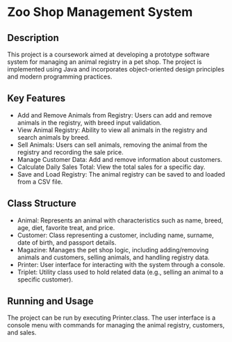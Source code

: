# Zoo Shop Management System
## Description
This project is a coursework aimed at developing a prototype software system for managing an animal registry in a pet shop. The project is implemented using Java and incorporates object-oriented design principles and modern programming practices.

## Key Features
* Add and Remove Animals from Registry: Users can add and remove animals in the registry, with breed input validation.
* View Animal Registry: Ability to view all animals in the registry and search animals by breed.
* Sell Animals: Users can sell animals, removing the animal from the registry and recording the sale price.
* Manage Customer Data: Add and remove information about customers.
* Calculate Daily Sales Total: View the total sales for a specific day.
* Save and Load Registry: The animal registry can be saved to and loaded from a CSV file.
## Class Structure
* Animal: Represents an animal with characteristics such as name, breed, age, diet, favorite treat, and price.
* Customer: Class representing a customer, including name, surname, date of birth, and passport details.
* Magazine: Manages the pet shop logic, including adding/removing animals and customers, selling animals, and handling registry data.
* Printer: User interface for interacting with the system through a console.
* Triplet: Utility class used to hold related data (e.g., selling an animal to a specific customer).
## Running and Usage
The project can be run by executing Printer.class. The user interface is a console menu with commands for managing the animal registry, customers, and sales.

